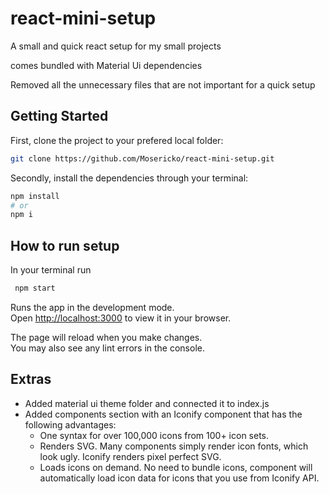 # react-mini-setup

A small and quick react setup for my small projects

comes bundled with Material Ui dependencies

Removed all the unnecessary files that are not important for a quick setup

## Getting Started

First, clone the project to your prefered local folder:

```bash
git clone https://github.com/Mosericko/react-mini-setup.git

```

Secondly, install the dependencies through your terminal:

```bash
npm install
# or
npm i
```

## How to run setup

In your terminal run

```bash
 npm start
```

Runs the app in the development mode.\
Open [http://localhost:3000](http://localhost:3000) to view it in your browser.

The page will reload when you make changes.\
You may also see any lint errors in the console.

## Extras

- Added material ui theme folder and connected it to index.js
- Added components section with an Iconify component that has the following advantages:
  - One syntax for over 100,000 icons from 100+ icon sets.
  - Renders SVG. Many components simply render icon fonts, which look ugly. Iconify renders pixel perfect SVG.
  - Loads icons on demand. No need to bundle icons, component will automatically load icon data for icons that you use from Iconify API.
